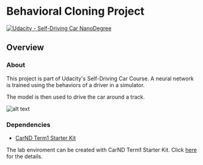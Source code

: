 # Behavioral Cloning Project

[![Udacity - Self-Driving Car NanoDegree](https://s3.amazonaws.com/udacity-sdc/github/shield-carnd.svg)](http://www.udacity.com/drive)

Overview
---

### About

This project is part of Udacity's Self-Driving Car Course. A neural network is trained using the behaviors of a driver in a simulator.

The model is then used to drive the car around a track.

![alt text](https://github.com/vishnuGovindaraj/Behavioral-Cloning-Project/blob/master/run1.gif "simulator run")

### Dependencies

* [CarND Term1 Starter Kit](https://github.com/udacity/CarND-Term1-Starter-Kit)

The lab enviroment can be created with CarND Term1 Starter Kit. Click [here](https://github.com/udacity/CarND-Term1-Starter-Kit/blob/master/README.md) for the details.

